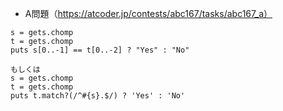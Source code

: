 - A問題（https://atcoder.jp/contests/abc167/tasks/abc167_a）

```
s = gets.chomp
t = gets.chomp
puts s[0..-1] == t[0..-2] ? "Yes" : "No"

もしくは
s = gets.chomp
t = gets.chomp
puts t.match?(/^#{s}.$/) ? 'Yes' : 'No'
```
